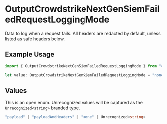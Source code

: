 # OutputCrowdstrikeNextGenSiemFailedRequestLoggingMode

Data to log when a request fails. All headers are redacted by default, unless listed as safe headers below.

## Example Usage

```typescript
import { OutputCrowdstrikeNextGenSiemFailedRequestLoggingMode } from "cribl-control-plane/models";

let value: OutputCrowdstrikeNextGenSiemFailedRequestLoggingMode = "none";
```

## Values

This is an open enum. Unrecognized values will be captured as the `Unrecognized<string>` branded type.

```typescript
"payload" | "payloadAndHeaders" | "none" | Unrecognized<string>
```